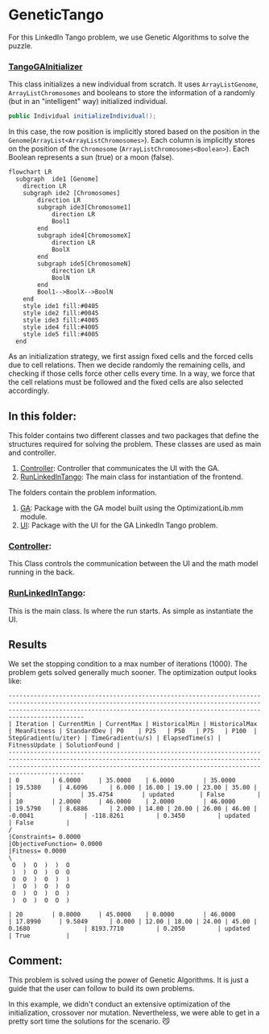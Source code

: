 # GeneticTango
For this LinkedIn Tango problem, we use Genetic Algorithms to solve the puzzle.


### [TangoGAInitializer](https://github.com/SergioOyaga/LinkedInOptimizationExamples/blob/master/src/main/java/org/soyaga/examples/Tango/GA/TangoGAInitializer.java)
This class initializes a new individual from scratch.
It uses `ArrayListGenome`, `ArrayListChromosomes` and booleans to store the information of a randomly (but in an "intelligent" way) initialized individual.
````java
public Individual initializeIndividual();
````
In this case, the row position is implicitly stored based on the position in the `Genome`(`ArrayList<ArrayListChromosomes>`). Each column is implicitly stores on the position of the `Chromosome` (`ArrayListChromosomes<Boolean>`). Each Boolean represents a sun (true) or a moon (false).

````mermaid
flowchart LR
  subgraph  ide1 [Genome]
    direction LR
    subgraph ide2 [Chromosomes]
        direction LR
        subgraph ide3[Chromosome1]
            direction LR
            Bool1
        end
        subgraph ide4[ChromosomeX]
            direction LR
            BoolX
        end
        subgraph ide5[ChromosomeN]
            direction LR
            BoolN
        end
        Bool1-->BoolX-->BoolN
    end
    style ide1 fill:#0405
    style ide2 fill:#0045
    style ide3 fill:#4005
    style ide4 fill:#4005
    style ide5 fill:#4005
  end
````

As an initialization strategy, we first assign fixed cells and the forced cells due to cell relations. Then we decide randomly the remaining cells, and checking if those cells force other cells every time. In a way, we force that the cell relations must be followed and the fixed cells are also selected accordingly.

## In this folder:
This folder contains two different classes and two packages that define the structures required for solving the problem.
These classes are used as main and controller.
1. [Controller](#controller): Controller that communicates the UI with the GA.
2. [RunLinkedInTango](#runlinkedinTango): The main class for instantiation of the frontend.


The folders contain the problem information.
1. [GA](https://github.com/SergioOyaga/LinkedInOptimizationExamples/blob/master/src/main/java/org/soyaga/examples/Tango/GeneticTango/GA/):
    Package with the GA model built using the OptimizationLib.mm module.
2. [UI](https://github.com/SergioOyaga/LinkedInOptimizationExamples/blob/master/src/main/java/org/soyaga/examples/Tango/GeneticTango/UI/):
   Package with the UI for the GA LinkedIn Tango problem.

### [Controller](https://github.com/SergioOyaga/LinkedInOptimizationExamples/blob/master/src/main/java/org/soyaga/examples/Tango/GeneticTango/Controller.java):
This Class controls the communication between the UI and the math model running in the back.

### [RunLinkedInTango](https://github.com/SergioOyaga/LinkedInOptimizationExamples/blob/master/src/main/java/org/soyaga/examples/Tango/GeneticTango/RunLinkedInTango.java):
This is the main class. Is where the run starts. As simple as instantiate the UI.


## Results
We set the stopping condition to a max number of iterations (1000). The problem gets solved generally much sooner.
The optimization output looks like:
`````
---------------------------------------------------------------------------------------------------------------------------------------------------------------------------------------------------------------------------------------
| Iteration | CurrentMin | CurrentMax | HistoricalMin | HistoricalMax | MeanFitness | StandardDev | P0    | P25   | P50   | P75   | P100  | StepGradient(u/iter) | TimeGradient(u/s) | ElapsedTime(s) | FitnessUpdate | SolutionFound |
---------------------------------------------------------------------------------------------------------------------------------------------------------------------------------------------------------------------------------------
| 0         | 6.0000     | 35.0000    | 6.0000        | 35.0000       | 19.5380     | 4.6096      | 6.000 | 16.00 | 19.00 | 23.00 | 35.00 |                      |                   | 35.4754        | updated       | False         |
| 10        | 2.0000     | 46.0000    | 2.0000        | 46.0000       | 19.5790     | 8.6886      | 2.000 | 14.00 | 20.00 | 26.00 | 46.00 | -0.0041              | -118.8261         | 0.3450         | updated       | False         |
/
|Constraints= 0.0000
|ObjectiveFunction= 0.0000
|Fitness= 0.0000
\
 O  )  O  )  )  O 
 )  )  O  )  O  O 
 O  O  )  O  )  ) 
 )  O  )  O  )  O 
 O  )  O  )  O  ) 
 )  O  )  O  O  ) 

| 20        | 0.0000     | 45.0000    | 0.0000        | 46.0000       | 17.8990     | 9.5049      | 0.000 | 12.00 | 18.00 | 24.00 | 45.00 | 0.1680               | 8193.7710         | 0.2050         | updated       | True          |

`````

## Comment:
This problem is solved using the power of Genetic Algorithms. It is just a guide that the user can follow 
to build its own problems.

In this example, we didn't conduct an extensive optimization of the initialization, crossover nor mutation.
Nevertheless, we were able to get in a pretty sort time the solutions for the scenario. :smirk_cat:
